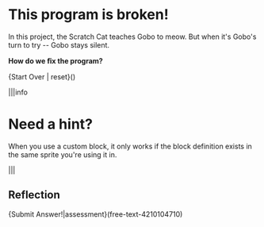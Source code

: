 # This program is broken!
In this project, the Scratch Cat teaches Gobo to meow. But when it's Gobo's turn to try -- Gobo stays silent. 

**How do we ﬁx the program?**

{Start Over | reset}()

|||info
# Need a hint?
When you use a custom block, it only works if the block definition exists in the same sprite you're using it in.

|||

## Reflection
{Submit Answer!|assessment}(free-text-4210104710)
